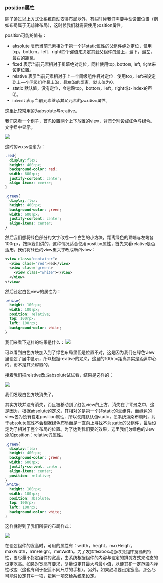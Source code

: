 ### position属性

除了通过以上方式让系统自动安排布局以外，有些时候我们需要手动设置位置（例如布局属于无规律布局），这时候我们就需要使用position属性。

position可能的值有：

* absolute 表示当前元素相对于第一个非static属性的父组件绝对定位，使用top，bottom，left，right四个键值来决定其到父组件的最上，最下，最左，最右的距离。
* fixed 表示当前元素相对于屏幕绝对定位，同样使用top, bottom, left, right来设定位置。
* relative 表示当前元素相对于上一个同级组件相对定位，使用top，left来设定到上一个同级组件最上沿，最左沿的距离，默认值为0.
* static 默认值，没有定位，会忽略top，bottom，left，right或z-index的声明。
* inherit 表示当前元素继承其父元素的position属性。

这里比较常用的为absolute与relative。

我们来看一个例子，首先设置两个上下放置的view，背景分别设成红色与绿色。文字居中显示。

![](/assets/P1.png)

这时的wxss设定为：

```css
.red{
  display:flex;
  height: 400rpx;
  background-color: red;
  width: 600rpx;
  justify-content: center;
  align-items: center;
}

.green{
  display:flex;
  height: 400rpx;
  background-color: green;
  width: 600rpx;
  justify-content: center;
  align-items: center;
}
```
然后我们想将绿色部分的文字改成一个白色的小方块，距离绿色的顶端与左端各100rpx，按照我们讲的，这种情况适合使用position属性，首先来看relative是否适用，我们将绿色的view里文字改成新的view：

```xml
<view class="container">
  <view class="red">red</view>
  <view class="green">
    <view class="white"></view>
  </view>
</view>
```
然后设定白色view的属性为：

```css
.white{
  height: 100rpx;
  width: 100rpx;
  position: relative;
  top: 100rpx;
  left: 100rpx;
  background-color: white;
}
```
我们来看下这样的结果是什么：
![](/assets/P2.png)

可以看到白色方块加入到了绿色布局里但是位置不对，这是因为我们在绿色view里设定了居中显示，所以根据relative的定义，这里的100rpx距离其实是距离中心的，而不是其父容器的。

接着我们把relative改成absolute试试看，结果是这样的：

![](/assets/P3.png)

我们发现白色方块消失了。

其实方块并没有消失，而且被移动到了红色view的上方，消失在了背景之中。这是因为，根据absolute的定义，其相对的是第一个非static的父组件，而绿色的view因为没有设定position属性，所以使用默认值static，在系统渲染布局时，对于absolute属性不会根据绿色布局而是一直向上寻找不为static的父组件，最后设定为了相对于整个布局的位置。为了达到我们要的效果，这里我们为绿色的view添加position：relative的属性。

```css
.green{
  display:flex;
  height: 400rpx;
  background-color: green;
  width: 600rpx;
  justify-content: center;
  align-items: center;
  position: relative;
}
.white{
  height: 100rpx;
  width: 100rpx;
  position: absolute;
  top: 100rpx;
  left: 100rpx;
  background-color: white;
}
```

这样就得到了我们所要的布局样式：

![](/assets/P4.png)

在设定组件的宽高时，可用的属性有：width，height，maxHeight，maxWidth，minHeight，minWidth。为了发挥flexbox动态改变组件宽高的特性，要尽量不指定组件的宽高，由系统根据组件的内容与设定的排列方式来动态的设定宽高。如果对宽高有要求，尽量设定其最大与最小值，以便其在一定范围内弹性改变（这也有利于配适不同尺寸的手机）。另外，如果必须要设定宽高，那么尽可能只设定其中一项，把另一项交给系统来设定。